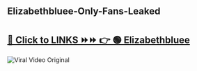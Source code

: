 
 ## Elizabethbluee-Only-Fans-Leaked

# <h2><a href="https://clipsfans.com/Elizabethbluee&ref=git">🔗 Click to LINKS ⏩⏩ 👉 🟢 Elizabethbluee </a></h2>

<a href="https://clipsfans.com/Elizabethbluee&ref=git" rel="nofollow" data-target="animated-image.originalLink"><img src="https://i.ibb.co.com/xMMVF88/686577567.gif" alt="Viral Video Original" style="max-width: 100%; display: inline-block;" data-target="animated-image.originalImage"></a>
